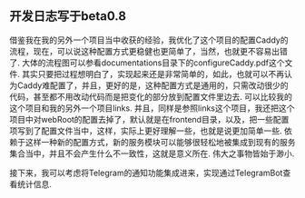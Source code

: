 ## 开发日志写于beta0.8

借鉴我在我的另外一个项目当中收获的经验，我优化了这个项目的配置Caddy的流程，现在，可以说这种配置方式更稳健也更简单了，当然，也就更不容易出错了. 大体的流程图可以参看documentations目录下的configureCaddy.pdf这个文件. 其实只要把过程想明白了，实现起来还是非常简单的，如此，也就可以不再认为Caddy难配置了，并且，更好的是，这种配置方式是通用的，只需改动很少的代码，甚至都不用改动代码而是把变化的部分放到配置文件里边去. 可以比较我的这个项目和我的另外一个项目links. 并且，同样是参照links这个项目，我还把这个项目中对webRoot的配置去掉了，默认就是在frontend目录，以及，把一些配置项写到了配置文件当中，这样，实际上更好理解一些，也就是说更加简单一些. 依赖于这样一种新的配置方式，新的服务模块可以能够很轻松地被集成到现有的服务集合当中，并且不会产生什么不一致性，这就是意义所在. 伟大之事物皆始于渺小.

接下来，我可以考虑将Telegram的通知功能集成进来，实现通过TelegramBot查看统计信息.